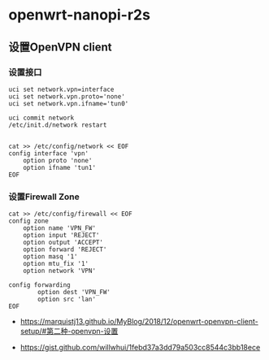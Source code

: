 # openwrt-nanopi-r2s

## 设置OpenVPN client

### 设置接口
```
uci set network.vpn=interface
uci set network.vpn.proto='none'
uci set network.vpn.ifname='tun0'

uci commit network
/etc/init.d/network restart


cat >> /etc/config/network << EOF
config interface 'vpn'
    option proto 'none'
    option ifname 'tun1'
EOF

```

### 设置Firewall Zone
```
cat >> /etc/config/firewall << EOF
config zone
    option name 'VPN_FW'
    option input 'REJECT'
    option output 'ACCEPT'
    option forward 'REJECT'
    option masq '1'
    option mtu_fix '1'
    option network 'VPN'

config forwarding                               
        option dest 'VPN_FW'
        option src 'lan' 
EOF
```

* https://marquistj13.github.io/MyBlog/2018/12/openwrt-openvpn-client-setup/#第二种-openvpn-设置

* https://gist.github.com/willwhui/1febd37a3dd79a503cc8544c3bb18ece